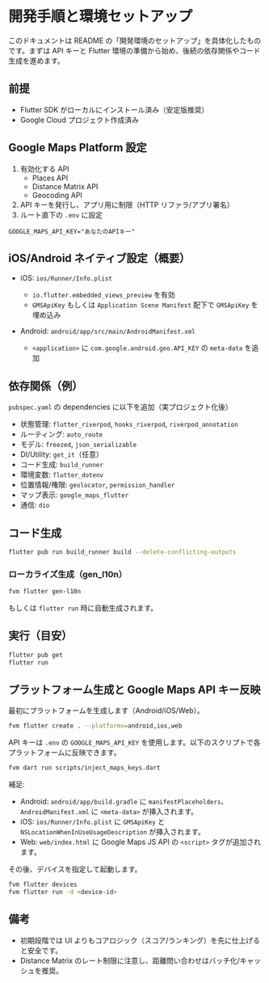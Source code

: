 # 開発手順と環境セットアップ

このドキュメントは README の「開発環境のセットアップ」を具体化したものです。まずは API キーと Flutter 環境の準備から始め、後続の依存関係やコード生成を進めます。

## 前提

- Flutter SDK がローカルにインストール済み（安定版推奨）
- Google Cloud プロジェクト作成済み

## Google Maps Platform 設定

1. 有効化する API
   - Places API
   - Distance Matrix API
   - Geocoding API
2. API キーを発行し、アプリ用に制限（HTTP リファラ/アプリ署名）
3. ルート直下の `.env` に設定

```
GOOGLE_MAPS_API_KEY="あなたのAPIキー"
```

## iOS/Android ネイティブ設定（概要）

- iOS: `ios/Runner/Info.plist`
  - `io.flutter.embedded_views_preview` を有効
  - `GMSApiKey` もしくは `Application Scene Manifest` 配下で `GMSApiKey` を埋め込み

- Android: `android/app/src/main/AndroidManifest.xml`
  - `<application>` に `com.google.android.geo.API_KEY` の `meta-data` を追加

## 依存関係（例）

`pubspec.yaml` の dependencies に以下を追加（実プロジェクト化後）

- 状態管理: `flutter_riverpod`, `hooks_riverpod`, `riverpod_annotation`
- ルーティング: `auto_route`
- モデル: `freezed`, `json_serializable`
- DI/Utility: `get_it`（任意）
- コード生成: `build_runner`
- 環境変数: `flutter_dotenv`
- 位置情報/権限: `geolocator`, `permission_handler`
- マップ表示: `google_maps_flutter`
- 通信: `dio`

## コード生成

```bash
flutter pub run build_runner build --delete-conflicting-outputs
```

### ローカライズ生成（gen_l10n）

```bash
fvm flutter gen-l10n
```
もしくは `flutter run` 時に自動生成されます。

## 実行（目安）

```bash
flutter pub get
flutter run
```

## プラットフォーム生成と Google Maps API キー反映

最初にプラットフォームを生成します（Android/iOS/Web）。

```bash
fvm flutter create . --platforms=android,ios,web
```

API キーは `.env` の `GOOGLE_MAPS_API_KEY` を使用します。以下のスクリプトで各プラットフォームに反映できます。

```bash
fvm dart run scripts/inject_maps_keys.dart
```

補足:
- Android: `android/app/build.gradle` に `manifestPlaceholders`、`AndroidManifest.xml` に `<meta-data>` が挿入されます。
- iOS: `ios/Runner/Info.plist` に `GMSApiKey` と `NSLocationWhenInUseUsageDescription` が挿入されます。
- Web: `web/index.html` に Google Maps JS API の `<script>` タグが追加されます。

その後、デバイスを指定して起動します。

```bash
fvm flutter devices
fvm flutter run -d <device-id>
```

## 備考

- 初期段階では UI よりもコアロジック（スコア/ランキング）を先に仕上げると安全です。
- Distance Matrix のレート制限に注意し、距離問い合わせはバッチ化/キャッシュを推奨。
